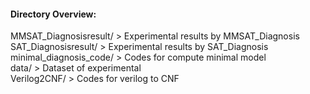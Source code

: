 
#### Directory Overview:

MMSAT_Diagnosisresult/ > 	 			        Experimental results by MMSAT_Diagnosis <br>
SAT_Diagnosisresult/ >                  		Experimental results by SAT_Diagnosis <br>
minimal_diagnosis_code/ >      		            Codes for compute minimal model <br>
data/ >                                         Dataset of experimental <br>
Verilog2CNF/ >                                 Codes for verilog to CNF <br>
